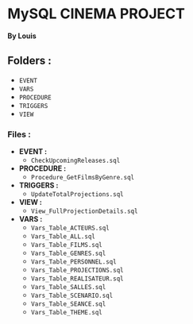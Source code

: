# MySQL CINEMA PROJECT
**By Louis**
## Folders :
- `EVENT`
- `VARS`
- `PROCEDURE`
- `TRIGGERS`
- `VIEW`

### Files :
- **EVENT :**
  - `CheckUpcomingReleases.sql`
- **PROCEDURE :**
  - `Procedure_GetFilmsByGenre.sql`
- **TRIGGERS :**
  - `UpdateTotalProjections.sql`
- **VIEW :**
  - `View_FullProjectionDetails.sql`
- **VARS :**
  - `Vars_Table_ACTEURS.sql`
  - `Vars_Table_ALL.sql`
  - `Vars_Table_FILMS.sql`
  - `Vars_Table_GENRES.sql`
  - `Vars_Table_PERSONNEL.sql`
  - `Vars_Table_PROJECTIONS.sql`
  - `Vars_Table_REALISATEUR.sql`
  - `Vars_Table_SALLES.sql`
  - `Vars_Table_SCENARIO.sql`
  - `Vars_Table_SEANCE.sql`
  - `Vars_Table_THEME.sql`
